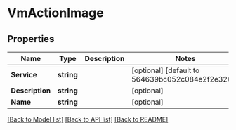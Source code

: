 # VmActionImage

## Properties

Name | Type | Description | Notes
------------ | ------------- | ------------- | -------------
**Service** | **string** |  | [optional] [default to 564639bc052c084e2f2e3266]
**Description** | **string** |  | [optional] 
**Name** | **string** |  | [optional] 

[[Back to Model list]](../README.md#documentation-for-models) [[Back to API list]](../README.md#documentation-for-api-endpoints) [[Back to README]](../README.md)


